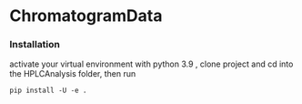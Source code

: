# ChromatogramData

### Installation

activate your virtual environment with python 3.9 , clone project and cd into the HPLCAnalysis folder, then run
    
    pip install -U -e .

